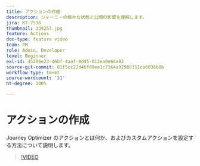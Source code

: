 ```yaml
---
title: アクションの作成
description: ジャーニーの様々な状態と公開の影響を理解します。
jira: KT-7536
thumbnail: 334257.jpg
feature: Actions
doc-type: feature video
team: PM
role: Admin, Developer
level: Beginner
exl-id: 45206e23-46bf-4aaf-8d45-012ea0e64e92
source-git-commit: 81f5cc22d46f89ee1c7164a92988311ca6036b8b
workflow-type: tm+mt
source-wordcount: '31'
ht-degree: 100%

---
```


# アクションの作成

Journey Optimizer のアクションとは何か、およびカスタムアクションを設定する方法について説明します。

>[!VIDEO](https://video.tv.adobe.com/v/334257?quality=12&learn=on)
